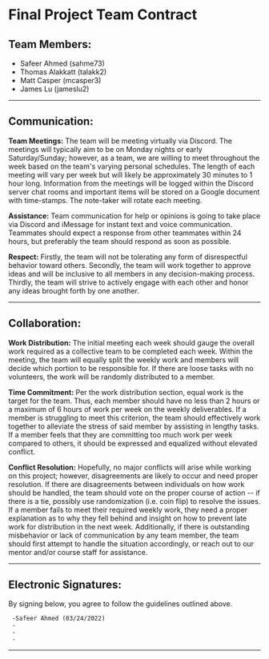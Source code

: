 # Final Project Team Contract
 **Team Members:**
---
 - Safeer Ahmed (sahme73)
 - Thomas Alakkatt (talakk2)
 - Matt Casper (mcasper3)
 - James Lu (jameslu2)

---

 **Communication:**
 ---
 **Team Meetings:** The team will be meeting virtually via Discord. The meetings will typically aim to be on Monday nights or early Saturday/Sunday; however, as a team, we are willing to meet throughout the week based on the team's varying personal schedules. The length of each meeting will vary per week but will likely be approximately 30 minutes to 1 hour long. Information from the meetings will be logged within the Discord server chat rooms and important items will be stored on a Google document with time-stamps. The note-taker will rotate each meeting.
 
  **Assistance:** Team communication for help or opinions is going to take place via Discord and iMessage for instant text and voice communication. Teammates should expect a response from other teammates within 24 hours, but preferably the team should respond as soon as possible.

 **Respect:** Firstly, the team will not be tolerating any form of disrespectful behavior toward others. Secondly, the team will work together to approve ideas and will be inclusive to all members in any decision-making process. Thirdly, the team will strive to actively engage with each other and honor any ideas brought forth by one another.
 
 ---

 **Collaboration:**
 ---
  **Work Distribution:** The initial meeting each week should gauge the overall work required as a collective team to be completed each week. Within the meeting, the team will equally split the weekly work and members will decide which portion to be responsible for. If there are loose tasks with no volunteers, the work will be randomly distributed to a member.
 
  **Time Commitment:** Per the work distribution section, equal work is the target for the team. Thus, each member should have no less than 2 hours or a maximum of 6 hours of work per week on the weekly deliverables. If a member is struggling to meet this criterion, the team should effectively work together to alleviate the stress of said member by assisting in lengthy tasks. If a member feels that they are committing too much work per week compared to others, it should be expressed and equalized without elevated conflict.

 **Conflict Resolution:** Hopefully, no major conflicts will arise while working on this project; however, disagreements are likely to occur and need proper resolution. If there are disagreements between individuals on how work should be handled, the team should vote on the proper course of action -- if there is a tie, possibly use randomization (i.e. coin flip) to resolve the issues. If a member fails to meet their required weekly work, they need a proper explanation as to why they fell behind and insight on how to prevent late work for distribution in the next week. Additionally, if there is outstanding misbehavior or lack of communication by any team member, the team should first attempt to handle the situation accordingly, or reach out to our mentor and/or course staff for assistance.
 
 ---

 **Electronic Signatures:**
 ---
 By signing below, you agree to follow the guidelines outlined above.
 
	 -Safeer Ahmed (03/24/2022)
	 -
	 -
	 -
 ---
